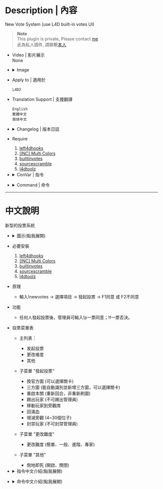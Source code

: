 # Description | 內容
New Vote System (use L4D built-in votes UI)

> __Note__ <br/>
This plugin is private, Please contact [me](https://github.com/fbef0102/Game-Private_Plugin#私人插件列表-private-plugins-list)<br/>
此為私人插件, 請聯繫[本人](https://github.com/fbef0102/Game-Private_Plugin#私人插件列表-private-plugins-list)

* Video | 影片展示
<br/>None

* <details><summary>Image</summary>

	* Type !newvotes to open vote menu
	<br/>![l4d2_vote_change_1](image/l4d2_vote_change_1.jpg)
	* Menu - "Call Vote"
	<br/>![l4d2_vote_change_2](image/l4d2_vote_change_2.jpg)
	* Menu - "Change Diffciulty"
	<br/>![l4d2_vote_change_3](image/l4d2_vote_change_3.jpg)
	* Menu - "Other"
	<br/>![l4d2_vote_change_4](image/l4d2_vote_change_4.jpg)
	* Valve Map + Custom Maps (automatic parsing of custom maps vpk files - no need to add map names manually)
	<br/>![l4d2_vote_change_5](image/l4d2_vote_change_5.jpg)
	* Use L4D built-in votes UI system
	<br/>![l4d2_vote_change_6](image/l4d2_vote_change_6.jpg)
</details>

* Apply to | 適用於
	```
	L4D2
	```

* Translation Support | 支援翻譯
	```
	English
	繁體中文
	简体中文
	```

* <details><summary>Changelog | 版本日誌</summary>

	* v1.1h (2023-6-11)
		* Initial Release
</details>

* Require
	1. [left4dhooks](https://forums.alliedmods.net/showthread.php?t=321696)
	2. [[INC] Multi Colors](https://github.com/fbef0102/L4D1_2-Plugins/releases/tag/Multi-Colors)
	3. [builtinvotes](https://github.com/L4D-Community/builtinvotes/actions)
	4. [sourcescramble](https://github.com/nosoop/SMExt-SourceScramble/releases)
	5. [l4dtoolz](/Tutorial_%E6%95%99%E5%AD%B8%E5%8D%80/English/Server/Install_Other_File#l4dtoolz)

* <details><summary>ConVar | 指令</summary>

	* cfg/sourcemod/l4d2_vote_change.cfg
		```php
		// Players with these flags have kick immune. (Empty = Everyone, -1: Nobody)
		l4d2_vote_change_Kick_immune_flag "z"

		// Players with these flags have ban immune. (Empty = Everyone, -1: Nobody)
		l4d2_vote_change_ban_immune_flag "z"

		// Ban how many minutes. (0 = Permanent)
		l4d2_vote_change_ban_minutes "0"

		// Delay to start another vote after vote ends.
		l4d2_vote_change_delay "60"

		// 0=Plugin off, 1=Plugin on.
		l4d2_vote_change_enable "1"

		// Numbers of real survivor and infected player required to start a autorecover vote.
		l4d2_vote_change_required "1"

		// If 1, spectator can call a vote
		l4d2_vote_change_spectator_call_vote "0"

		// If 1, spectator can participate any vote (vote yes, vote no)
		l4d2_vote_change_spectator_join_vote "1"
		```
</details>

* <details><summary>Command | 命令</summary>

	* **Open Vote Menu**
		```php
		sm_newvotes
		sm_v
		```

	* **Admin can force pass the current vote (Adm Required: ADMFLAG_BAN)**
		```php
		sm_p
		```

	* **Admin can force cancel the current vote (Adm Required: ADMFLAG_BAN)**
		```php
		sm_f
		```
</details>

- - - -
# 中文說明
新型的投票系統

* <details><summary>圖示(點我展開)</summary>

	* 輸入!newvotes打開投票菜單
	<br/>![l4d2_vote_change_1_zho](image/zho/l4d2_vote_change_1_zho.jpg)
	* 子菜單"發起投票"
	<br/>![l4d2_vote_change_2_zho](image/zho/l4d2_vote_change_2_zho.jpg)
	* 子菜單"更改難度"
	<br/>![l4d2_vote_change_3_zho](image/zho/l4d2_vote_change_3_zho.jpg)
	* 子菜單"其他"
	<br/>![l4d2_vote_change_4_zho](image/zho/l4d2_vote_change_4_zho.jpg)
	* 官方圖與三方圖可以選擇關卡 (能自動識別並新增三方圖)
	<br/>![l4d2_vote_change_5_zho](image/zho/l4d2_vote_change_5_zho.jpg)
	* 使用官方的內建投票圖形UI
	<br/>![l4d2_vote_change_6_zho](image/zho/l4d2_vote_change_6_zho.jpg)
</details>

* 必要安裝
	1. [left4dhooks](https://forums.alliedmods.net/showthread.php?t=321696)
	2. [[INC] Multi Colors](https://github.com/fbef0102/L4D1_2-Plugins/releases/tag/Multi-Colors)
	3. [builtinvotes](https://github.com/L4D-Community/builtinvotes/actions)
	4. [sourcescramble](https://github.com/nosoop/SMExt-SourceScramble/releases)
	5. [l4dtoolz](/Tutorial_%E6%95%99%E5%AD%B8%E5%8D%80/Chinese_%E7%B9%81%E9%AB%94%E4%B8%AD%E6%96%87/Server/%E5%AE%89%E8%A3%9D%E5%85%B6%E4%BB%96%E6%AA%94%E6%A1%88%E6%95%99%E5%AD%B8#%E5%AE%89%E8%A3%9Dl4dtoolz)


* 原理
	* 輸入!newvotes -> 選擇項目 -> 發起投票 -> F1同意 或 F2不同意

* 功能
	* 任何人發起投票後，管理員可輸入!p一票同意；!f一票否決。

* 投票菜單表
	* 主列表：
		* 发起投票
		* 更改难度
		* 其他

	* 子菜單 "發起投票"
		* 換官方圖		(可以選擇關卡)
		* 三方圖		(能自動識別並新增三方圖，可以選擇關卡)
		* 重啟本關		(重新回合，非重新刷圖)
		* 踢出玩家		(不可踢出管理員)
		* 移動玩家到旁觀席
		* 回滿血
		* 增減旁觀		(4~30個位子)
		* 封禁玩家     	(不可封禁管理員)

	* 子菜單 "更改難度"
		* 更改難度		(簡單、一般、進階、專家)

	* 子菜單 "其他"
		* 倒地即死		(開啟、關閉)
	
* <details><summary>指令中文介紹(點我展開)</summary>

	* cfg/sourcemod/l4d2_vote_change.cfg
		```php
		// 擁有這權限的人無法被投票踢出伺服器 (留白 = 任何人無法被踢, -1: 所有人都可以被踢)
		l4d2_vote_change_Kick_immune_flag "z"

		// 擁有這權限的人無法被投票永久封禁 (留白 = 任何人無法被永久封禁, -1: 所有人都可以被永久封禁)
		l4d2_vote_change_ban_immune_flag "z"

		// 過X秒後才能再發起投票.
		l4d2_vote_change_delay "60"

		// 0=插件關閉, 1=插件開啟.
		l4d2_vote_change_enable "1"

		// 倖存者與特感隊伍總共要有X位真人玩家在場才能發起投票.
		l4d2_vote_change_required "1"

		// 如果為1, 旁觀者可以發起投票
		l4d2_vote_change_spectator_call_vote "1"

		// 如果為1, 旁觀者可以參與投票 (按F1同意, 按F2不同意)
		l4d2_vote_change_spectator_join_vote "1"
		```
</details>

* <details><summary>命令中文介紹(點我展開)</summary>

	* **打開投票菜單**
		```php
		sm_newvotes
		sm_v
		```

	* **管理員可以強制通過 (權限: ADMFLAG_BAN)**
		```php
		sm_p
		```

	* **管理員可以強制否則 (權限: ADMFLAG_BAN)**
		```php
		sm_f
		```
</details>